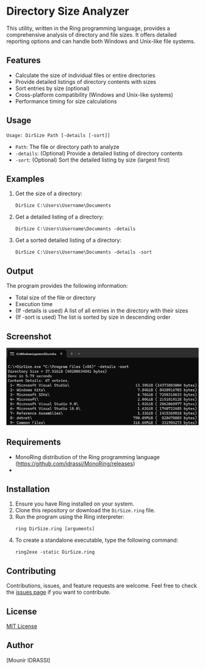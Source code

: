 # Directory Size Analyzer

This utility, written in the Ring programming language, provides a comprehensive analysis of directory and file sizes. It offers detailed reporting options and can handle both Windows and Unix-like file systems.

## Features

- Calculate the size of individual files or entire directories
- Provide detailed listings of directory contents with sizes
- Sort entries by size (optional)
- Cross-platform compatibility (Windows and Unix-like systems)
- Performance timing for size calculations

## Usage

```
Usage: DirSize Path [-details [-sort]]
```

- `Path`: The file or directory path to analyze
- `-details`: (Optional) Provide a detailed listing of directory contents
- `-sort`: (Optional) Sort the detailed listing by size (largest first)

## Examples

1. Get the size of a directory:
   ```
   DirSize C:\Users\Username\Documents
   ```

2. Get a detailed listing of a directory:
   ```
   DirSize C:\Users\Username\Documents -details
   ```

3. Get a sorted detailed listing of a directory:
   ```
   DirSize C:\Users\Username\Documents -details -sort
   ```

## Output

The program provides the following information:

- Total size of the file or directory
- Execution time
- (If -details is used) A list of all entries in the directory with their sizes
- (If -sort is used) The list is sorted by size in descending order

## Screenshot

![detailed listing with sorting](images/screenshot.png)

## Requirements

- MonoRing distribution of the Ring programming language (https://github.com/idrassi/MonoRing/releases)
- 

## Installation

1. Ensure you have Ring installed on your system.
2. Clone this repository or download the `DirSize.ring` file.
3. Run the program using the Ring interpreter:
   ```
   ring DirSize.ring [arguments]
   ```
4. To create a standalone executable, type the following command:
   ```
   ring2exe -static DirSize.ring
   ```
 
## Contributing

Contributions, issues, and feature requests are welcome. Feel free to check the [issues page](https://github.com/idrassi/DirSize/issues) if you want to contribute.

## License

[MIT License](LICENSE)

## Author

[Mounir IDRASSI]
